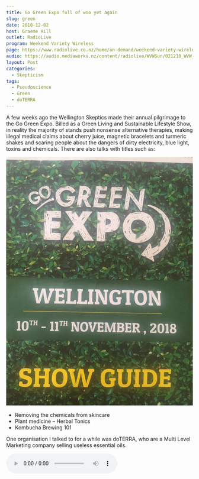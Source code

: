 ```yaml
---
title: Go Green Expo full of woo yet again
slug: green
date: 2018-12-02
host: Graeme Hill
outlet: RadioLive
program: Weekend Variety Wireless
page: https://www.radiolive.co.nz/home/on-demand/weekend-variety-wireless/2018/11/weekend-variety-wireless--in-case-you-missed-sunday-021218.html
audio: https://audio.mediaworks.nz/content/radiolive/WVWSun/021218_WVW_SKepticalthoughts.mp3
layout: Post
categories:
  - Skepticism
tags:
  - Pseudoscience
  - Green
  - doTERRA
---
```


A few weeks ago the Wellington Skeptics made their annual pilgrimage to the Go Green Expo. Billed as a Green Living and Sustainable Lifestyle Show, in reality the majority of stands push nonsense alternative therapies, making illegal medical claims about cherry juice, magnetic bracelets and turmeric shakes and scaring people about the dangers of dirty electricity, blue light, toxins and chemicals. There are also talks with titles such as:

<!-- more -->

![Go Green](./images/IMG_3801.jpg)

* Removing the chemicals from skincare
* Plant medicine – Herbal Tonics
* Kombucha Brewing 101

One organisation I talked to for a while was doTERRA, who are a Multi Level Marketing company selling useless essential oils.

<audio controls src="/media/audio/skepticism/doTERRA.mp3" />

All sorts of medical claims were made, and later on we talked about how they are restricted from making claims publicly but one to one it's okay.

I choked when they told me the prices, which start at around $400, and go up to $1500 for an "Oil Sharing kit", which has around 320ml of oil. That works out at over $4,000 per litre! Of course, being a Multi Level Marketing scheme you can save money by selling to others, and maybe even make some money - although this is very unlikely to happen for the average person.

![doTERRA](./images/IMG_3800.jpg)

There was also a stand promoting EarthWaves, a company that will come into your house, for a fee, and advise you about the dirty electricity, WiFi and other EMF that is polluting your house. Needless to say none of this is science based - although they have meters they plug into your wall sockets that show a number, and a hand-held device to make things look sciencey and scary. Once you've been diagnosed with problems, the company will sell you devices that you can plug into your wall sockets at home that will protect you from the non-existent danger you've just been told is in your house.

![doTERRA](./images/IMG_3796.jpg)

![doTERRA](./images/IMG_3794.jpg)

The Skeptics met in the pub on Thursday and, over a few beers, we went through the leaflets, flyers, etc we had collected. It took very little effort between us to send off 10 complaints to the Advertising Standards Authority about companies making daft claims.
